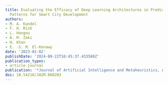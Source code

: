 ```yaml
---
title: Evaluating the Efficacy of Deep Learning Architectures in Predicting Traffic
  Patterns for Smart City Development
authors:
- M. A. Kandel
- F. H. Rizk
- L. Hongou
- A. M. Zaki
- H. Khan
- E. -S. M. El-Kenawy
date: '2023-01-02'
publishDate: '2024-08-22T16:45:37.433588Z'
publication_types:
- article-journal
publication: '*Journal of Artificial Intelligence and Metaheuristics, ASPG*'
doi: 10.54216/JAIM.060203
---
```

